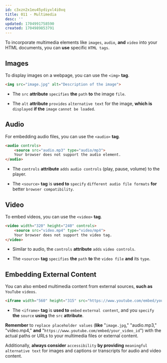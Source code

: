 ```yaml
---
id: c3xzn2x1eu45ydiyxl4i0xq
title: 011 - Multimedia
desc: ''
updated: 1704991758590
created: 1704989853791
---
```


To incorporate multimedia elements like `images`, `audio`, **and** `video` into your HTML documents, you can **use** specific `HTML tags`.

## Images

To display images on a webpage, you can use the `<img>` **tag**.

```html
<img src="image.jpg" alt="Description of the image">
```

- The `src` **attribute** `specifies` **the** `path` **to** the image `file`.

- The `alt` **attribute** `provides` `alternative text` for the image, **which is** `displayed` **if the** `image` `cannot be loaded`.


## Audio

For embedding audio files, you can use the `<audio>` **tag**.

```html
<audio controls>
    <source src="audio.mp3" type="audio/mp3">
    Your browser does not support the audio element.
</audio>
```

- The `controls` **attribute** `adds` `audio controls` (play, pause, volume) to the player.

- The `<source>` **tag** is **used to** `specify` `different audio file formats` **for** better `browser compatibility`.


## Video
To embed videos, you can use the `<video>` **tag**.

```html
<video width="320" height="240" controls>
    <source src="video.mp4" type="video/mp4">
    Your browser does not support the video tag.
</video>
```

- Similar to audio, the `controls` **attribute** `adds` `video controls`.

- The `<source>` **tag** `specifies` **the** `path` **to** the `video file` **and** its `type`.


## Embedding External Content

You can also embed multimedia content from external sources, **such as** `YouTube` `videos`.

```html
<iframe width="560" height="315" src="https://www.youtube.com/embed/your_video_id" frameborder="0" allowfullscreen></iframe>
```

- The `<iframe>` **tag** is **used to** `embed` `external content`, and you `specify` **the** `source` **using** the `src` **attribute**.

**Remember** to `replace placeholder values` (**like** "`image.jpg`," "audio.mp3," "video.mp4," **and** "`https://www.youtube.com/embed/your_video_id`") with the actual paths or URLs to your multimedia files or external content.

Additionally, **always consider** `accessibility` **by providing** `meaningful` `alternative text` for images and captions or transcripts for audio and video content.